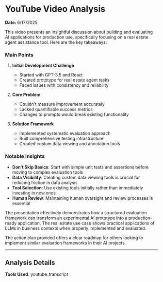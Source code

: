 # YouTube Video Analysis

**Date:** 6/17/2025

This video presents an insightful discussion about building and evaluating AI applications for production use, specifically focusing on a real estate agent assistance tool. Here are the key takeaways:

### Main Points
1. **Initial Development Challenge**
   - Started with GPT-3.5 and React
   - Created prototype for real estate agent tasks
   - Faced issues with consistency and reliability

2. **Core Problem**
   - Couldn't measure improvement accurately
   - Lacked quantifiable success metrics
   - Changes to prompts would break existing functionality

3. **Solution Framework**
   - Implemented systematic evaluation approach
   - Built comprehensive testing infrastructure
   - Created custom data viewing and annotation tools

### Notable Insights
- **Don't Skip Basics**: Start with simple unit tests and assertions before moving to complex evaluation tools
- **Data Visibility**: Creating custom data viewing tools is crucial for reducing friction in data analysis
- **Tool Selection**: Use existing tools initially rather than immediately investing in new ones
- **Human Review**: Maintaining human oversight and review processes is essential

The presentation effectively demonstrates how a structured evaluation framework can transform an experimental AI prototype into a production-ready application. The real estate use case shows practical applications of LLMs in business contexts when properly implemented and evaluated.

The action plan provided offers a clear roadmap for others looking to implement similar evaluation frameworks in their AI projects.

---

## Analysis Details

**Tools Used:** youtube_transcript
